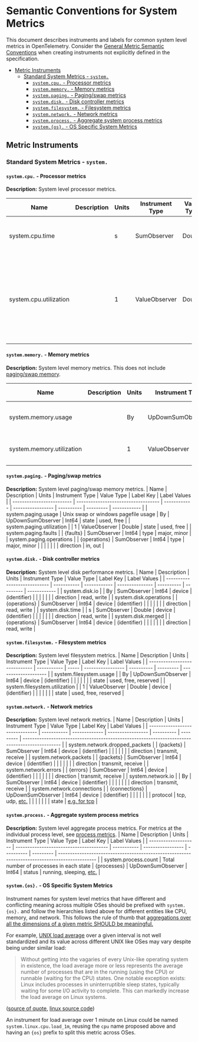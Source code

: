 # Semantic Conventions for System Metrics

This document describes instruments and labels for common system level
metrics in OpenTelemetry. Consider the [General Metric Semantic
Conventions](README.md#general-metric-semantic-conventions) when creating
instruments not explicitly defined in the specification.

<!-- Re-generate TOC with `markdown-toc --no-first-h1 -i` -->

<!-- toc -->

- [Metric Instruments](#metric-instruments)
  * [Standard System Metrics - `system.`](#standard-system-metrics---system)
    + [`system.cpu.` - Processor metrics](#systemcpu---processor-metrics)
    + [`system.memory.` - Memory metrics](#systemmemory---memory-metrics)
    + [`system.paging.` - Paging/swap metrics](#systempaging---pagingswap-metrics)
    + [`system.disk.` - Disk controller metrics](#systemdisk---disk-controller-metrics)
    + [`system.filesystem.` - Filesystem metrics](#systemfilesystem---filesystem-metrics)
    + [`system.network.` - Network metrics](#systemnetwork---network-metrics)
    + [`system.process.` - Aggregate system process metrics](#systemprocess---aggregate-system-process-metrics)
    + [`system.{os}.` - OS Specific System Metrics](#systemos---os-specific-system-metrics)

<!-- tocstop -->

## Metric Instruments

### Standard System Metrics - `system.`

#### `system.cpu.` - Processor metrics

**Description:** System level processor metrics.

| Name                   | Description | Units | Instrument Type | Value Type | Label Key | Label Values                        |
| ---------------------- | ----------- | ----- | --------------- | ---------- | --------- | ----------------------------------- |
| system.cpu.time        |             | s     | SumObserver     | Double     | state     | idle, user, system, interrupt, etc. |
|                        |             |       |                 |            | cpu       | CPU number (0..n)                   |
| system.cpu.utilization |             | 1     | ValueObserver   | Double     | state     | idle, user, system, interrupt, etc. |
|                        |             |       |                 |            | cpu       | CPU number (0..n)                   |

#### `system.memory.` - Memory metrics

**Description:** System level memory metrics. This does not include [paging/swap
memory](#systempaging---pagingswap-metrics).

| Name                      | Description | Units | Instrument Type   | Value Type | Label Key | Label Values             |
| ------------------------- | ----------- | ----- | ----------------- | ---------- | --------- | ------------------------ |
| system.memory.usage       |             | By    | UpDownSumObserver | Int64      | state     | used, free, cached, etc. |
| system.memory.utilization |             | 1     | ValueObserver     | Double     | state     | used, free, cached, etc. |

#### `system.paging.` - Paging/swap metrics

**Description:** System level paging/swap memory metrics.
| Name                      | Description                         | Units        | Instrument Type   | Value Type | Label Key | Label Values |
| ------------------------- | ----------------------------------- | ------------ | ----------------- | ---------- | --------- | ------------ |
| system.paging.usage       | Unix swap or windows pagefile usage | By           | UpDownSumObserver | Int64      | state     | used, free   |
| system.paging.utilization |                                     | 1            | ValueObserver     | Double     | state     | used, free   |
| system.paging.faults      |                                     | {faults}     | SumObserver       | Int64      | type      | major, minor |
| system.paging.operations  |                                     | {operations} | SumObserver       | Int64      | type      | major, minor |
|                           |                                     |              |                   |            | direction | in, out      |

#### `system.disk.` - Disk controller metrics

**Description:** System level disk performance metrics.
| Name                         | Description | Units        | Instrument Type | Value Type | Label Key | Label Values |
| ---------------------------- | ----------- | ------------ | --------------- | ---------- | --------- | ------------ |
| system.disk.io<!--notlink--> |             | By           | SumObserver     | Int64      | device    | (identifier) |
|                              |             |              |                 |            | direction | read, write  |
| system.disk.operations       |             | {operations} | SumObserver     | Int64      | device    | (identifier) |
|                              |             |              |                 |            | direction | read, write  |
| system.disk.time             |             | s            | SumObserver     | Double     | device    | (identifier) |
|                              |             |              |                 |            | direction | read, write  |
| system.disk.merged           |             | {operations} | SumObserver     | Int64      | device    | (identifier) |
|                              |             |              |                 |            | direction | read, write  |

#### `system.filesystem.` - Filesystem metrics

**Description:** System level filesystem metrics.
| Name                          | Description | Units | Instrument Type   | Value Type | Label Key | Label Values         |
| ----------------------------- | ----------- | ----- | ----------------- | ---------- | --------- | -------------------- |
| system.filesystem.usage       |             | By    | UpDownSumObserver | Int64      | device    | (identifier)         |
|                               |             |       |                   |            | state     | used, free, reserved |
| system.filesystem.utilization |             | 1     | ValueObserver     | Double     | device    | (identifier)         |
|                               |             |       |                   |            | state     | used, free, reserved |

#### `system.network.` - Network metrics

**Description:** System level network metrics.
| Name                            | Description | Units         | Instrument Type   | Value Type | Label Key | Label Values                                                                                   |
| ------------------------------- | ----------- | ------------- | ----------------- | ---------- | --------- | ---------------------------------------------------------------------------------------------- |
| system.network.dropped\_packets |             | {packets}     | SumObserver       | Int64      | device    | (identifier)                                                                                   |
|                                 |             |               |                   |            | direction | transmit, receive                                                                              |
| system.network.packets          |             | {packets}     | SumObserver       | Int64      | device    | (identifier)                                                                                   |
|                                 |             |               |                   |            | direction | transmit, receive                                                                              |
| system.network.errors           |             | {errors}      | SumObserver       | Int64      | device    | (identifier)                                                                                   |
|                                 |             |               |                   |            | direction | transmit, receive                                                                              |
| system<!--notlink-->.network.io |             | By            | SumObserver       | Int64      | device    | (identifier)                                                                                   |
|                                 |             |               |                   |            | direction | transmit, receive                                                                              |
| system.network.connections      |             | {connections} | UpDownSumObserver | Int64      | device    | (identifier)                                                                                   |
|                                 |             |               |                   |            | protocol  | tcp, udp, [etc.](https://en.wikipedia.org/wiki/Transport_layer#Protocols)                      |
|                                 |             |               |                   |            | state     | [e.g. for tcp](https://en.wikipedia.org/wiki/Transmission_Control_Protocol#Protocol_operation) |

#### `system.process.` - Aggregate system process metrics

**Description:** System level aggregate process metrics. For metrics at the
individual process level, see [process metrics](process-metrics.md).
| Name                 | Description                             | Units       | Instrument Type   | Value Type | Label Key | Label Values                                                                                   |
| -------------------- | --------------------------------------- | ----------- | ----------------- | ---------- | --------- | ---------------------------------------------------------------------------------------------- |
| system.process.count | Total number of processes in each state | {processes} | UpDownSumObserver | Int64      | status    | running, sleeping, [etc.](https://man7.org/linux/man-pages/man1/ps.1.html#PROCESS_STATE_CODES) |

#### `system.{os}.` - OS Specific System Metrics

Instrument names for system level metrics that have different and conflicting
meaning across multiple OSes should be prefixed with `system.{os}.` and
follow the hierarchies listed above for different entities like CPU, memory,
and network. This follows the rule of thumb that [aggregations over all the
dimensions of a given metric SHOULD be
meaningful.](https://prometheus.io/docs/practices/naming/#metric-names:~:text=As%20a%20rule%20of%20thumb%2C%20either,be%20meaningful%20(though%20not%20necessarily%20useful).)

For example, [UNIX load
average](https://en.wikipedia.org/wiki/Load_(computing)) over a given
interval is not well standardized and its value across different UNIX like
OSes may vary despite being under similar load:

> Without getting into the vagaries of every Unix-like operating system in
existence, the load average more or less represents the average number of
processes that are in the running (using the CPU) or runnable (waiting for
the CPU) states. One notable exception exists: Linux includes processes in
uninterruptible sleep states, typically waiting for some I/O activity to
complete. This can markedly increase the load average on Linux systems.

([source of
quote](https://github.com/torvalds/linux/blob/e4cbce4d131753eca271d9d67f58c6377f27ad21/kernel/sched/loadavg.c#L11-L18),
[linux source
code](https://github.com/torvalds/linux/blob/e4cbce4d131753eca271d9d67f58c6377f27ad21/kernel/sched/loadavg.c#L11-L18))

An instrument for load average over 1 minute on Linux could be named
`system.linux.cpu.load_1m`, reusing the `cpu` name proposed above and having
an `{os}` prefix to split this metric across OSes.
